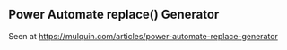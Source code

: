 ## Power Automate replace() Generator ###

Seen at https://mulquin.com/articles/power-automate-replace-generator